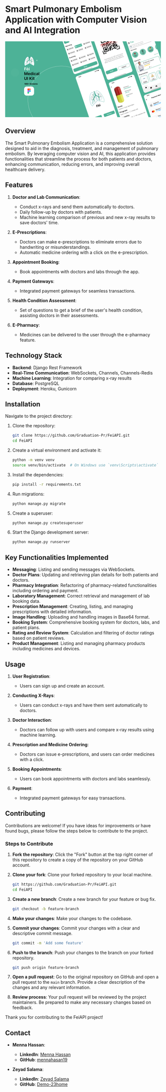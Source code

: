 # Smart Pulmonary Embolism Application with Computer Vision and AI Integration

![InstantLink Logo](/fei.png)

## Overview

The Smart Pulmonary Embolism Application is a comprehensive solution designed to aid in the diagnosis, treatment, and management of pulmonary embolism. By leveraging computer vision and AI, this application provides functionalities that streamline the process for both patients and doctors, enhancing communication, reducing errors, and improving overall healthcare delivery.

## Features

1. **Doctor and Lab Communication**:
   - Conduct x-rays and send them automatically to doctors.
   - Daily follow-up by doctors with patients.
   - Machine learning comparison of previous and new x-ray results to save doctors' time.

2. **E-Prescriptions**:
   - Doctors can make e-prescriptions to eliminate errors due to handwriting or misunderstandings.
   - Automatic medicine ordering with a click on the e-prescription.

3. **Appointment Booking**:
   - Book appointments with doctors and labs through the app.

4. **Payment Gateways**:
   - Integrated payment gateways for seamless transactions.

5. **Health Condition Assessment**:
   - Set of questions to get a brief of the user's health condition, assisting doctors in their assessments.

6. **E-Pharmacy**:
   - Medicines can be delivered to the user through the e-pharmacy feature.

## Technology Stack

- **Backend**: Django Rest Framework
- **Real-Time Communication**: WebSockets, Channels, Channels-Redis
- **Machine Learning**: Integration for comparing x-ray results
- **Database**: PostgreSQL
- **Deployment**: Heroku, Gunicorn

## Installation

Navigate to the project directory:


1. Clone the repository:
    ```bash
    git clone https://github.com/Graduation-Pr/FeiAPI.git
    cd FeiAPI
    ```

2. Create a virtual environment and activate it:
    ```bash
    python -m venv venv
    source venv/bin/activate  # On Windows use `venv\Scripts\activate`
    ```

3. Install the dependencies:
    ```bash
    pip install -r requirements.txt
    ```

4. Run migrations:
    ```bash
    python manage.py migrate
    ```

5. Create a superuser:
    ```bash
    python manage.py createsuperuser
    ```

6. Start the Django development server:
    ```bash
    python manage.py runserver
    ```

## Key Functionalities Implemented

- **Messaging**: Listing and sending messages via WebSockets.
- **Doctor Plans**: Updating and retrieving plan details for both patients and doctors.
- **Pharmacy Integration**: Refactoring of pharmacy-related functionalities including ordering and payment.
- **Laboratory Management**: Correct retrieval and management of lab booking data.
- **Prescription Management**: Creating, listing, and managing prescriptions with detailed information.
- **Image Handling**: Uploading and handling images in Base64 format.
- **Booking System**: Comprehensive booking system for doctors, labs, and patient plans.
- **Rating and Review System**: Calculation and filtering of doctor ratings based on patient reviews.
- **Product Management**: Listing and managing pharmacy products including medicines and devices.


## Usage

1. **User Registration**:
   - Users can sign up and create an account.

2. **Conducting X-Rays**:
   - Users can conduct x-rays and have them sent automatically to doctors.

3. **Doctor Interaction**:
   - Doctors can follow up with users and compare x-ray results using machine learning.

4. **Prescription and Medicine Ordering**:
   - Doctors can issue e-prescriptions, and users can order medicines with a click.

5. **Booking Appointments**:
   - Users can book appointments with doctors and labs seamlessly.

6. **Payment**:
   - Integrated payment gateways for easy transactions.

## Contributing

Contributions are welcome! If you have ideas for improvements or have found bugs, please follow the steps below to contribute to the project.

### Steps to Contribute

1. **Fork the repository**: Click the "Fork" button at the top right corner of this repository to create a copy of the repository on your GitHub account.

2. **Clone your fork**: Clone your forked repository to your local machine.
    ```bash
    git https://github.com/Graduation-Pr/FeiAPI.git
    cd FeiAPI
    ```

3. **Create a new branch**: Create a new branch for your feature or bug fix.
    ```bash
    git checkout -b feature-branch
    ```

4. **Make your changes**: Make your changes to the codebase.

5. **Commit your changes**: Commit your changes with a clear and descriptive commit message.
    ```bash
    git commit -m 'Add some feature'
    ```

6. **Push to the branch**: Push your changes to the branch on your forked repository.
    ```bash
    git push origin feature-branch
    ```

7. **Open a pull request**: Go to the original repository on GitHub and open a pull request to the `main` branch. Provide a clear description of the changes and any relevant information.

8. **Review process**: Your pull request will be reviewed by the project maintainers. Be prepared to make any necessary changes based on feedback.

Thank you for contributing to the FeiAPI project!

## Contact

- **Menna Hassan**:
  - **LinkedIn**: [Menna Hassan](https://www.linkedin.com/in/menna-hasan-675602269/)
  - **GitHub**: [mennahasan19](https://github.com/mennahasan19)

- **Zeyad Salama**:
  - **LinkedIn**: [Zeyad Salama](https://www.linkedin.com/in/demo-23home/)
  - **GitHub**: [Demo-23home](https://github.com/Demo-23home)


